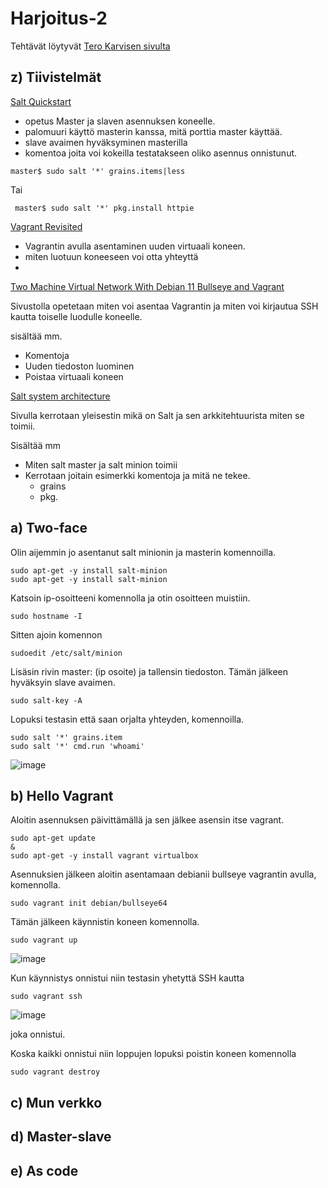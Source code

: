 # Harjoitus-2


Tehtävät löytyvät [Tero Karvisen sivulta](https://terokarvinen.com/2021/configuration-management-systems-palvelinten-hallinta-ict4tn022-2021-autumn/#h2-master-slave)

## z) Tiivistelmät

[Salt Quickstart](https://terokarvinen.com/2018/salt-quickstart-salt-stack-master-and-slave-on-ubuntu-linux/)
 
 
 * opetus Master ja slaven asennuksen koneelle.
 * palomuuri käyttö masterin kanssa, mitä porttia master käyttää.
 * slave avaimen hyväksyminen masterilla
 * komentoa joita voi kokeilla testatakseen oliko asennus onnistunut.
 
 ```
 master$ sudo salt '*' grains.items|less
 
 ```
 Tai 
```
 master$ sudo salt '*' pkg.install httpie
```

[Vagrant Revisited](https://terokarvinen.com/2017/04/11/vagrant-revisited-install-boot-new-virtual-machine-in-31-seconds/)

* Vagrantin avulla asentaminen uuden virtuaali koneen.
* miten luotuun koneeseen voi otta yhteyttä 
*   




[Two Machine Virtual Network With Debian 11 Bullseye and Vagrant](https://terokarvinen.com/2021/two-machine-virtual-network-with-debian-11-bullseye-and-vagrant/)

Sivustolla opetetaan miten voi asentaa Vagrantin ja miten voi kirjautua SSH kautta toiselle luodulle koneelle. 

sisältää mm.
* Komentoja
* Uuden tiedoston luominen
* Poistaa virtuaali koneen

[Salt system architecture](https://docs.saltproject.io/en/latest/topics/salt_system_architecture.html)

 Sivulla kerrotaan yleisestin mikä on Salt ja sen arkkitehtuurista miten se toimii.
 
 Sisältää mm
* Miten salt master ja salt minion toimii
* Kerrotaan joitain esimerkki komentoja ja mitä ne tekee.
    * grains 
    * pkg.



## a) Two-face

Olin aijemmin jo asentanut salt minionin ja masterin komennoilla.
```
sudo apt-get -y install salt-minion
sudo apt-get -y install salt-minion
```
Katsoin ip-osoitteeni komennolla ja otin osoitteen muistiin.
```
sudo hostname -I
```
Sitten ajoin komennon 
```
sudoedit /etc/salt/minion
```
Lisäsin rivin master: (ip osoite) ja tallensin tiedoston.
Tämän jälkeen hyväksyin slave avaimen.
```
sudo salt-key -A
```
Lopuksi testasin että saan orjalta yhteyden, komennoilla.
```
sudo salt '*' grains.item
sudo salt '*' cmd.run 'whoami'
```
![image](https://user-images.githubusercontent.com/93308960/140975770-a082d72c-d6e3-4c94-99b0-23a900753785.png)


## b) Hello Vagrant

Aloitin asennuksen päivittämällä ja sen jälkee asensin itse vagrant.

```
sudo apt-get update
&
sudo apt-get -y install vagrant virtualbox
```
Asennuksien jälkeen aloitin asentamaan debianii bullseye vagrantin avulla, komennolla.
```
sudo vagrant init debian/bullseye64
```
Tämän jälkeen käynnistin koneen komennolla.
```
sudo vagrant up
```
![image](https://user-images.githubusercontent.com/93308960/140977382-effc9f31-cf6e-4184-8d59-8aa110735189.png)

Kun käynnistys onnistui niin testasin yhetyttä SSH kautta
```
sudo vagrant ssh
```
![image](https://user-images.githubusercontent.com/93308960/140977749-661d8c22-c786-4165-bf6e-b59aaaaddfd1.png)
 
 joka onnistui.
 
 Koska kaikki onnistui niin loppujen lopuksi poistin koneen komennolla 
 
 ```
 sudo vagrant destroy
 ```

## c) Mun verkko




## d) Master-slave



## e) As code
